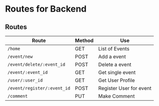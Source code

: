 # Routes for Backend
## Routes

Route  | Method | Use
| ---- | ----- | -----|
|`/home`  |  GET | List of Events |
|`/event/new` | POST | Add a event  |
|`/event/delete/:event_id` | POST | Delete a event  |
|`/event/:event_id` | GET |  Get single event  |
|`/user/:user_id` | GET | Get User Profile  |
|`/event/register/:event_id` | POST | Register User for event  |
|`/comment` |  PUT  | Make Comment |
